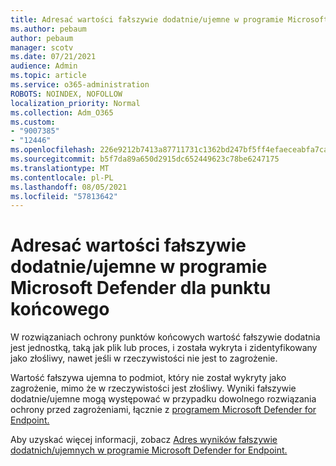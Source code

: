```yaml
---
title: Adresać wartości fałszywie dodatnie/ujemne w programie Microsoft Defender dla punktu końcowego
ms.author: pebaum
author: pebaum
manager: scotv
ms.date: 07/21/2021
audience: Admin
ms.topic: article
ms.service: o365-administration
ROBOTS: NOINDEX, NOFOLLOW
localization_priority: Normal
ms.collection: Adm_O365
ms.custom:
- "9007385"
- "12446"
ms.openlocfilehash: 226e9212b7413a87711731c1362bd247bf5ff4efaeceabfa7caf31d0a97b8ede
ms.sourcegitcommit: b5f7da89a650d2915dc652449623c78be6247175
ms.translationtype: MT
ms.contentlocale: pl-PL
ms.lasthandoff: 08/05/2021
ms.locfileid: "57813642"
---
```

# <a name="address-false-positivesnegatives-in-microsoft-defender-for-endpoint"></a>Adresać wartości fałszywie dodatnie/ujemne w programie Microsoft Defender dla punktu końcowego

W rozwiązaniach ochrony punktów końcowych wartość fałszywie dodatnia jest jednostką, taką jak plik lub proces, i została wykryta i zidentyfikowany jako złośliwy, nawet jeśli w rzeczywistości nie jest to zagrożenie. 

Wartość fałszywa ujemna to podmiot, który nie został wykryty jako zagrożenie, mimo że w rzeczywistości jest złośliwy. Wyniki fałszywie dodatnie/ujemne mogą występować w przypadku dowolnego rozwiązania ochrony przed zagrożeniami, łącznie z [programem Microsoft Defender for Endpoint.](/microsoft-365/security/defender-endpoint/microsoft-defender-endpoint)

Aby uzyskać więcej informacji, zobacz [Adres wyników fałszywie dodatnich/ujemnych w programie Microsoft Defender for Endpoint.](/microsoft-365/security/defender-endpoint/defender-endpoint-false-positives-negatives)
